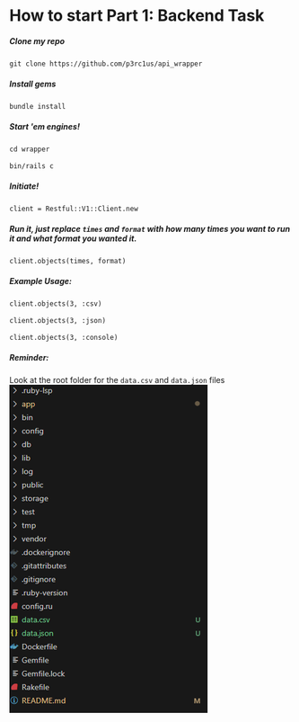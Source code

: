 # How to start Part 1: Backend Task

##### Clone my repo
```
git clone https://github.com/p3rc1us/api_wrapper
```
##### Install gems
```
bundle install
```
##### Start 'em engines!
```
cd wrapper
```
```
bin/rails c
```
##### Initiate!
```
client = Restful::V1::Client.new
```
##### Run it, just replace `times` and `format` with how many times you want to run it and what format you wanted it.
```
client.objects(times, format)
```

##### Example Usage:
```
client.objects(3, :csv)
```
```
client.objects(3, :json)
```
```
client.objects(3, :console)
```

##### Reminder:
Look at the root folder for the `data.csv` and `data.json` files
![alt text](image.png)